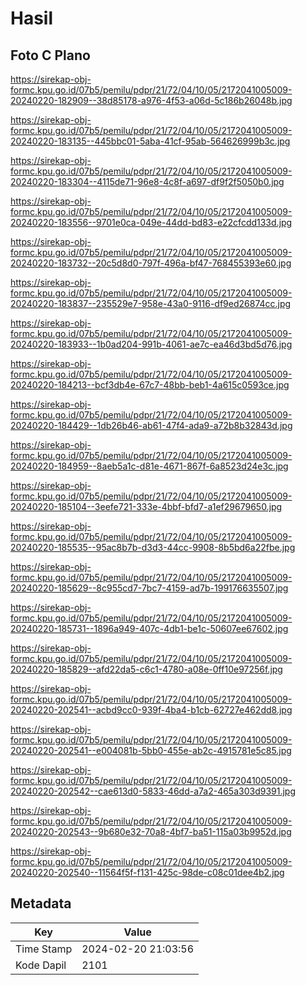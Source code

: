 # Hasil

## Foto C Plano

https://sirekap-obj-formc.kpu.go.id/07b5/pemilu/pdpr/21/72/04/10/05/2172041005009-20240220-182909--38d85178-a976-4f53-a06d-5c186b26048b.jpg

https://sirekap-obj-formc.kpu.go.id/07b5/pemilu/pdpr/21/72/04/10/05/2172041005009-20240220-183135--445bbc01-5aba-41cf-95ab-564626999b3c.jpg

https://sirekap-obj-formc.kpu.go.id/07b5/pemilu/pdpr/21/72/04/10/05/2172041005009-20240220-183304--4115de71-96e8-4c8f-a697-df9f2f5050b0.jpg

https://sirekap-obj-formc.kpu.go.id/07b5/pemilu/pdpr/21/72/04/10/05/2172041005009-20240220-183556--9701e0ca-049e-44dd-bd83-e22cfcdd133d.jpg

https://sirekap-obj-formc.kpu.go.id/07b5/pemilu/pdpr/21/72/04/10/05/2172041005009-20240220-183732--20c5d8d0-797f-496a-bf47-768455393e60.jpg

https://sirekap-obj-formc.kpu.go.id/07b5/pemilu/pdpr/21/72/04/10/05/2172041005009-20240220-183837--235529e7-958e-43a0-9116-df9ed26874cc.jpg

https://sirekap-obj-formc.kpu.go.id/07b5/pemilu/pdpr/21/72/04/10/05/2172041005009-20240220-183933--1b0ad204-991b-4061-ae7c-ea46d3bd5d76.jpg

https://sirekap-obj-formc.kpu.go.id/07b5/pemilu/pdpr/21/72/04/10/05/2172041005009-20240220-184213--bcf3db4e-67c7-48bb-beb1-4a615c0593ce.jpg

https://sirekap-obj-formc.kpu.go.id/07b5/pemilu/pdpr/21/72/04/10/05/2172041005009-20240220-184429--1db26b46-ab61-47f4-ada9-a72b8b32843d.jpg

https://sirekap-obj-formc.kpu.go.id/07b5/pemilu/pdpr/21/72/04/10/05/2172041005009-20240220-184959--8aeb5a1c-d81e-4671-867f-6a8523d24e3c.jpg

https://sirekap-obj-formc.kpu.go.id/07b5/pemilu/pdpr/21/72/04/10/05/2172041005009-20240220-185104--3eefe721-333e-4bbf-bfd7-a1ef29679650.jpg

https://sirekap-obj-formc.kpu.go.id/07b5/pemilu/pdpr/21/72/04/10/05/2172041005009-20240220-185535--95ac8b7b-d3d3-44cc-9908-8b5bd6a22fbe.jpg

https://sirekap-obj-formc.kpu.go.id/07b5/pemilu/pdpr/21/72/04/10/05/2172041005009-20240220-185629--8c955cd7-7bc7-4159-ad7b-199176635507.jpg

https://sirekap-obj-formc.kpu.go.id/07b5/pemilu/pdpr/21/72/04/10/05/2172041005009-20240220-185731--1896a949-407c-4db1-be1c-50607ee67602.jpg

https://sirekap-obj-formc.kpu.go.id/07b5/pemilu/pdpr/21/72/04/10/05/2172041005009-20240220-185829--afd22da5-c6c1-4780-a08e-0ff10e97256f.jpg

https://sirekap-obj-formc.kpu.go.id/07b5/pemilu/pdpr/21/72/04/10/05/2172041005009-20240220-202541--acbd9cc0-939f-4ba4-b1cb-62727e462dd8.jpg

https://sirekap-obj-formc.kpu.go.id/07b5/pemilu/pdpr/21/72/04/10/05/2172041005009-20240220-202541--e004081b-5bb0-455e-ab2c-4915781e5c85.jpg

https://sirekap-obj-formc.kpu.go.id/07b5/pemilu/pdpr/21/72/04/10/05/2172041005009-20240220-202542--cae613d0-5833-46dd-a7a2-465a303d9391.jpg

https://sirekap-obj-formc.kpu.go.id/07b5/pemilu/pdpr/21/72/04/10/05/2172041005009-20240220-202543--9b680e32-70a8-4bf7-ba51-115a03b9952d.jpg

https://sirekap-obj-formc.kpu.go.id/07b5/pemilu/pdpr/21/72/04/10/05/2172041005009-20240220-202540--11564f5f-f131-425c-98de-c08c01dee4b2.jpg


## Metadata

| Key        | Value               |
| ---------- | ------------------- |
| Time Stamp | 2024-02-20 21:03:56 |
| Kode Dapil | 2101                |



